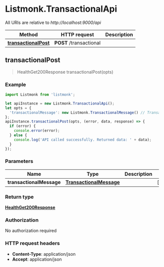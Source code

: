 # Listmonk.TransactionalApi

All URIs are relative to *http://localhost:9000/api*

Method | HTTP request | Description
------------- | ------------- | -------------
[**transactionalPost**](TransactionalApi.md#transactionalPost) | **POST** /transactional | 



## transactionalPost

> HealthGet200Response transactionalPost(opts)



### Example

```javascript
import Listmonk from 'listmonk';

let apiInstance = new Listmonk.TransactionalApi();
let opts = {
  'transactionalMessage': new Listmonk.TransactionalMessage() // TransactionalMessage | 
};
apiInstance.transactionalPost(opts, (error, data, response) => {
  if (error) {
    console.error(error);
  } else {
    console.log('API called successfully. Returned data: ' + data);
  }
});
```

### Parameters


Name | Type | Description  | Notes
------------- | ------------- | ------------- | -------------
 **transactionalMessage** | [**TransactionalMessage**](TransactionalMessage.md)|  | [optional] 

### Return type

[**HealthGet200Response**](HealthGet200Response.md)

### Authorization

No authorization required

### HTTP request headers

- **Content-Type**: application/json
- **Accept**: application/json


